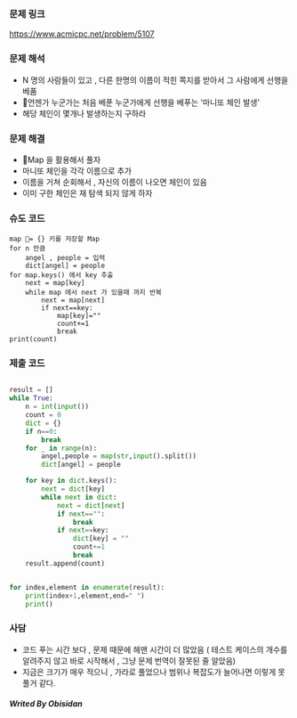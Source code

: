 ### 문제 링크

https://www.acmicpc.net/problem/5107
### 문제 해석
- N 명의 사람들이 있고 , 다른 한명의 이름이 적힌 쪽지를 받아서 그 사람에게 선행을 베품
- 언젠가 누군가는 처음 베푼 누군가에게 선행을 베푸는 '마니또 체인 발생'
- 해당 체인이 몇개나 발생하는지 구하라

### 문제 해결
-  Map 을 활용해서 풀자
- 마니또 체인을 각각 이름으로 추가
- 이름을 거쳐 순회해서 , 자신의 이름이 나오면 체인이 있음
- 이미 구한 체인은 재 탐색 되지 않게 하자
### 슈도 코드
``` Text
map = {} 키를 저장할 Map
for n 만큼 
	angel , people = 입력
	dict[angel] = people
for map.keys() 에서 key 추출
	next = map[key]
	while map 에서 next 가 있을때 까지 반복
		next = map[next]
		if next==key:
			map[key]=""
			count+=1
			break
print(count)
```

### 제출 코드
``` python

result = []
while True:
    n = int(input())
    count = 0
    dict = {}
    if n==0:
        break
    for _ in range(n):
        angel,people = map(str,input().split())
        dict[angel] = people

    for key in dict.keys():
        next = dict[key]
        while next in dict:
            next = dict[next]
            if next=="":
                break
            if next==key:
                dict[key] = ""
                count+=1
                break
    result.append(count)


for index,element in enumerate(result):
    print(index+1,element,end=" ")
    print()
```

### 사담
- 코드 푸는 시간 보다 , 문제 때문에 헤맨 시간이 더 많았음 ( 테스트 케이스의 개수를 알려주지 않고 바로 시작해서 , 그냥 문제 번역이 잘못된 줄 알았음)
- 지금은 크기가 매우 적으니 , 가라로 풀었으나 범위나 복잡도가 늘어나면 이렇게 못 풀거 같다.

##### Writed By Obisidan
